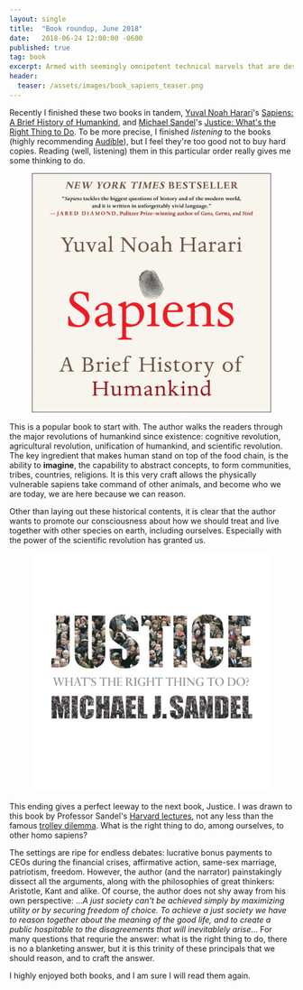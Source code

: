 ```yaml
---
layout: single
title:  "Book roundup, June 2018"
date:   2018-06-24 12:00:00 -0600
published: true
tag: book
excerpt: Armed with seemingly omnipotent technical marvels that are destined to solve all the problems should they arise, there are still questions we need to think carefully.
header:
  teaser: /assets/images/book_sapiens_teaser.png
---
```


Recently I finished these two books in tandem, [Yuval Noah Harari](https://en.wikipedia.org/wiki/Yuval_Noah_Harari)'s [Sapiens: A Brief History of Humankind](https://en.wikipedia.org/wiki/Sapiens:_A_Brief_History_of_Humankind), and [Michael Sandel](https://en.wikipedia.org/wiki/Michael_J._Sandel)'s [Justice: What's the Right Thing to Do](https://en.wikipedia.org/wiki/Justice:_What%27s_the_Right_Thing_to_Do%3F). To be more precise, I finished *listening* to the books (highly recommending [Audible](https://www.audible.com/)), but I feel they're too good not to buy hard copies. Reading (well, listening) them in this particular order really gives me some thinking to do.

<figure>
<a href="/assets/images/book_sapiens.jpg"><img src="/assets/images/book_sapiens.jpg"></a>
</figure>

This is a popular book to start with. The author walks the readers through the major revolutions of humankind since existence: cognitive revolution, agricultural revolution, unification of humankind, and scientific revolution. The key ingredient that makes human stand on top of the food chain, is the ability to **imagine**, the capability to abstract concepts, to form communities, tribes, countries, religions. It is this very craft allows the physically vulnerable sapiens take command of other animals, and become who we are today, we are here because we can reason. 

Other than laying out these historical contents, it is clear that the author wants to promote our consciousness about how we should treat and live together with other species on earth, including ourselves. Especially with the power of the scientific revolution has granted us. 

<figure>
<a href="/assets/images/book_justice.jpg"><img src="/assets/images/book_justice.jpg"></a>
</figure>

This ending gives a perfect leeway to the next book, Justice. I was drawn to this book by Professor Sandel's [Harvard lectures](https://www.youtube.com/watch?v=kBdfcR-8hEY&list=PL30C13C91CFFEFEA6), not any less than the famous [trolley dilemma](https://en.wikipedia.org/wiki/Trolley_problem). What is the right thing to do, among ourselves, to other homo sapiens? 

The settings are ripe for endless debates: lucrative bonus payments to CEOs during the financial crises, affirmative action, same-sex marriage, patriotism, freedom. However, the author (and the narrator) painstakingly dissect all the arguments, along with the philosophies of great thinkers: Aristotle, Kant and alike. Of course, the author does not shy away from his own perspective: ...*A just society can't be achieved simply by maximizing utility or by securing freedom of choice. To achieve a just society we have to reason together about the meaning of the good life, and to create a public hospitable to the disagreements that will inevitablely arise*... For many questions that requrie the answer: what is the right thing to do, there is no a blanketing answer, but it is this trinity of these principals that we should reason, and to craft the answer. 

I highly enjoyed both books, and I am sure I will read them again. 